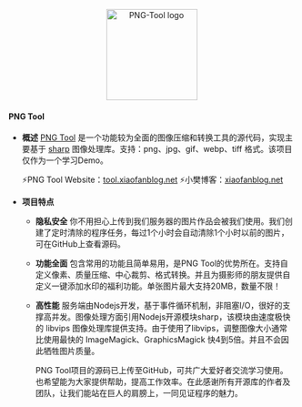 <p align="center"><a href="http://tool.xiaofanblog.net" target="_blank" rel="noopener noreferrer"><img width="160" src="http://tool.xiaofanblog.net/cn/images/github/git-logo.png" alt="PNG-Tool logo"></a></p>


#### PNG Tool
- **概述**
  [PNG Tool](http://tool.xiaofanblog.net/) 是一个功能较为全面的图像压缩和转换工具的源代码，实现主要基于 [sharp](https://github.com/lovell/sharp) 图像处理库。支持：png、jpg、gif、webp、tiff 格式。该项目仅作为一个学习Demo。
  
  ⚡️PNG Tool Website：[tool.xiaofanblog.net](http://tool.xiaofanblog.net/)
  ⚡️小樊博客：[xiaofanblog.net](http://tool.xiaofanblog.net/)

- **项目特点**
  
  - **隐私安全**
    你不用担心上传到我们服务器的图片作品会被我们使用。我们创建了定时清除的程序任务，每过1个小时会自动清除1个小时以前的图片，可在GitHub上查看源码。

  - **功能全面**
    包含常用的功能且简单易用，是PNG Tool的优势所在。支持自定义像素、质量压缩、中心裁剪、格式转换。并且为摄影师的朋友提供自定义一键添加水印的福利功能。单张图片最大支持20MB，数量不限！

  - **高性能**
    服务端由Nodejs开发，基于事件循环机制，非阻塞I/O，很好的支撑高并发。图像处理方面引用Nodejs开源模块sharp，该模块由速度极快的 libvips 图像处理库提供支持。由于使用了libvips，调整图像大小通常比使用最快的 ImageMagick、GraphicsMagick 快4到5倍。并且不会因此牺牲图片质量。
    
    PNG Tool项目的源码已上传至GitHub，可共广大爱好者交流学习使用。 也希望能为大家提供帮助，提高工作效率。在此感谢所有开源库的作者及团队，让我们能站在巨人的肩膀上，一同见证程序的魅力。
